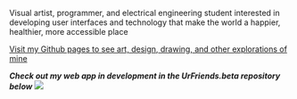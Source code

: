 Visual artist, programmer, and electrical engineering student interested in developing user interfaces and technology that make the world a happier, healthier, more accessible place

<a href="https://jayhcrawford.github.io/">Visit my Github pages to see art, design, drawing, and other explorations of mine</a>

***Check out my web app in development in the UrFriends.beta repository below***
<img src="https://jayhcrawford-webimages.s3.us-east-2.amazonaws.com/UrFriends/wireframe-low-res.jpg" />
